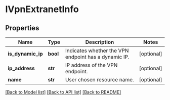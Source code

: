 # IVpnExtranetInfo

## Properties
Name | Type | Description | Notes
------------ | ------------- | ------------- | -------------
**is_dynamic_ip** | **bool** | Indicates whether the VPN endpoint has a dynamic IP. | [optional] 
**ip_address** | **str** | IP address of the VPN endpoint. | [optional] 
**name** | **str** | User chosen resource name. | [optional] 

[[Back to Model list]](../README.md#documentation-for-models) [[Back to API list]](../README.md#documentation-for-api-endpoints) [[Back to README]](../README.md)


